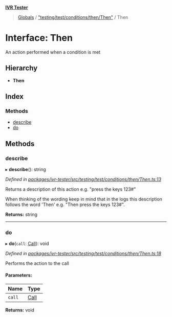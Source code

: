 **[IVR Tester](../README.md)**

> [Globals](../README.md) / ["testing/test/conditions/then/Then"](../modules/_testing_test_conditions_then_then_.md) / Then

# Interface: Then

An action performed when a condition is met

## Hierarchy

* **Then**

## Index

### Methods

* [describe](_testing_test_conditions_then_then_.then.md#describe)
* [do](_testing_test_conditions_then_then_.then.md#do)

## Methods

### describe

▸ **describe**(): string

*Defined in [packages/ivr-tester/src/testing/test/conditions/then/Then.ts:13](https://github.com/SketchingDev/ivr-tester/blob/0888491/packages/ivr-tester/src/testing/test/conditions/then/Then.ts#L13)*

Returns a description of this action e.g. "press the keys 123#"

When thinking of the wording keep in mind that in the logs this
description follows the word 'Then' e.g. "Then press the keys 123#".

**Returns:** string

___

### do

▸ **do**(`call`: [Call](_call_call_.call.md)): void

*Defined in [packages/ivr-tester/src/testing/test/conditions/then/Then.ts:18](https://github.com/SketchingDev/ivr-tester/blob/0888491/packages/ivr-tester/src/testing/test/conditions/then/Then.ts#L18)*

Performs the action to the call

#### Parameters:

Name | Type |
------ | ------ |
`call` | [Call](_call_call_.call.md) |

**Returns:** void
